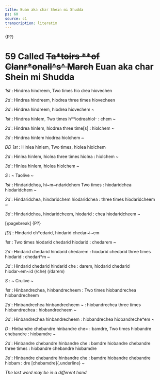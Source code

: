 ```yaml
---
title: Euan aka char Shein mi Shudda
ps: 60 
source: c1
transcription: literatim
---
```


{P?}

# 59 Called ~~Ta\*toirs \*\*of Clanr\*onall^s^ March~~ Euan aka char Shein mi Shudda

_1st_
: Hindrea hindreem, Two times hio drea hiovechen

_2d_
: Hindrea hindreem, hiodrea three times hiovecheen

_3d_
: Hindrea hindreem, hiodrea hiovechem \~

_1st_
: Hindrea hinIem, Two times h\*\*iodreahioI-
: chem \~

_2d_
: Hindrea hinIem, hiodrea three time\[s\]
: hioIchem \~

_3d_
: Hindrea hinIem hiodrea hioIchem \~

_DD 1st_
: HinIea hinIem, Two times, hioIea hioIchem

_2d_
: HinIea hinIem, hioIea three times hioIea
: hioIchem \~

_3d_
: HinIea hinIem, hioIea hioIchem \~

_S_
: \~ Taolive \~

_1st_
: Hindaridchea, hi~m~ndaridchem Two times
: hiodaridchea hiodaridchem \~

_2d_
: Hindaridchea, hindaridchem hiodaridchea
: three times hiodaridcheem \~

_3d_
: Hindaridchea, hindaridcheem, hiodarid
: chea hiodaridcheem \~

[\pagebreak]
{P?}

_\[D\]_
: Hindarid ch\*edarid, hindarid chedar~i~em

_1st_
: Two times hiodarid chedarid hiodarid
: chedarem \~

_2d_
: Hindarid chedarid hindarid chedarem
: hiodarid chedarid three times hiodarid
: chedari\*m \~

_3d_
: Hindarid chedarid hindarid che
: darem, hiodarid chedarid hiodar~em~id (/che) (/darem)

_S_
: \~ Crulive \~

_1st_
: Hinbandrechea, hinbandrecheem
: Two times hiobandrechea hiobandrecheem

_2d_
: Hinbandrechea hinbandrecheem \~
: hiobandrechea three times hiobandrechea
: hiobandrecheem \~

_3d_
: Hinbandrechea hinbandrecheem
: hiobandrechea hiobandreche\*em \~

_D_
: Hinbandre chebandre hinbandre che=
: bamdre, Two times hiobandre chebandre
: hiobamdre \~

_2d_
: Hinbandre chebandre hinbandre che
: bamdre hiobandre chebandre three times
: hiobandre chebandre hiobamdre

_3d_
: Hinbandre chebandre hinbandre che
: bamdre hiobandre chebandre hiobam
: dre [chebamdre]{.underline} \~

*The last word may be in a different hand*
